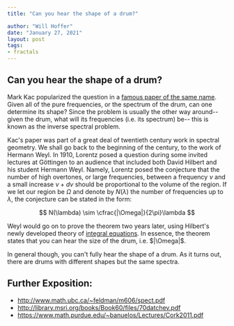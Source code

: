 ```yaml
---
title: "Can you hear the shape of a drum?"

author: "Will Hoffer"
date: "January 27, 2021"
layout: post
tags:
- fractals
---
```


## Can you hear the shape of a drum?

Mark Kac popularized the question in a [famous paper of the same name](http://www.jstor.org/stable/2313748?origin=JSTOR-pdf). Given all of the pure frequencies, or the spectrum of the drum, can one determine its shape? Since the problem is usually the other way around-- given the drum, what will its frequencies (i.e. its spectrum) be-- this is known as the inverse spectral problem.

Kac's paper was part of a great deal of twentieth century work in spectral geometry. We shall go back to the beginning of the century, to the work of Hermann Weyl. In 1910, Lorentz posed a question during some invited lectures at G&ouml;ttingen to an audience that included both David Hilbert and his student Hermann Weyl. Namely, Lorentz posed the conjecture that the number of high overtones, or large frequencies, between a frequency $\nu$ and a small increase $\nu+d\nu$ should be proportional to the volume of the region. If we let our region be $\Omega$ and denote by $N(\lambda)$ the number of frequencies up to $\lambda$, the conjecture can be stated in the form:

$$ N(\lambda) \sim \cfrac{|\Omega|}{2\pi}\lambda $$

<div>
Weyl would go on to prove the theorem two years later, using Hilbert's newly developed theory of <a href="https://en.wikipedia.org/wiki/Integral_equation" >integral equations</a>. 
In essence, the theorem states that you can hear the size of the drum, i.e. $|\Omega|$.
</div> 

In general though, you can't fully hear the shape of a drum. As it turns out, there are drums with different shapes but the same spectra. 

## Further Exposition:
 - <http://www.math.ubc.ca/~feldman/m606/spect.pdf>
 - <http://library.msri.org/books/Book60/files/70datchev.pdf>
 - <https://www.math.purdue.edu/~banuelos/Lectures/Cork2011.pdf>